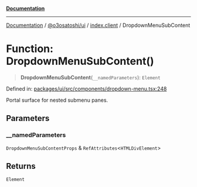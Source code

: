 [**Documentation**](../../../../README.md)

***

[Documentation](../../../../README.md) / [@o3osatoshi/ui](../../README.md) / [index.client](../README.md) / DropdownMenuSubContent

# Function: DropdownMenuSubContent()

> **DropdownMenuSubContent**(`__namedParameters`): `Element`

Defined in: [packages/ui/src/components/dropdown-menu.tsx:248](https://github.com/o3osatoshi/experiment/blob/67ff251451cab829206391b718d971ec20ce4dfb/packages/ui/src/components/dropdown-menu.tsx#L248)

Portal surface for nested submenu panes.

## Parameters

### \_\_namedParameters

`DropdownMenuSubContentProps` & `RefAttributes`\<`HTMLDivElement`\>

## Returns

`Element`
